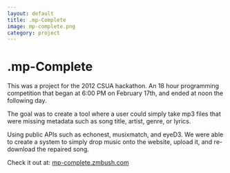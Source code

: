 ```yaml
---
layout: default
title: .mp-Complete
image: mp-complete.png
category: project
---
```

# .mp-Complete 

This was a project for the 2012 CSUA hackathon. An 18 hour programming
competition that began at 6:00 PM on February 17th, and ended at noon the
following day. 

The goal was to create a tool where a user could simply take mp3 files that were
missing metadata such as song title, artist, genre, or lyrics. 

Using public APIs such as echonest, musixmatch, and eyeD3. We were able to
create a system to simply drop music onto the website, upload it, and
re-download the repaired song. 

Check it out at: [mp-complete.zmbush.com](http://mp-complete.zmbush.com/) 

